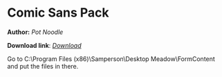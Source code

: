 # Comic Sans Pack 

**Author:** *Pot Noodle*

**Download link**: *[Download](https://drive.google.com/u/0/uc?id=1W62_K2JBUUlwqSmzD__EZPkt6aoIOA93&export=download)*

Go to C:\Program Files (x86)\Samperson\Desktop Meadow\FormContent and put the files in there.

<!--
Vuk your little include thing did not work so i added the text manully :)
-->

